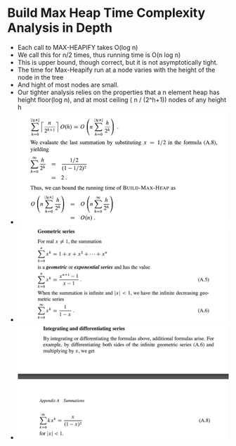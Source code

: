 # Build Max Heap Time Complexity Analysis in Depth

* Each call to MAX-HEAPIFY takes O(log n)
* We call this for n/2 times, thus running time is O(n log n)
* This is upper bound, though correct, but it is not asymptotically tight.
* The time for Max-Heapify run at a node varies with the height of the node
  in the tree
* And hight of most nodes are small.
* Our tighter analysis relies on the properties that a n element heap has
  height floor(log n), and at most ceiling ( n / (2^h+1)) nodes of any height h
* ![img.png](images/img.png)
* ![img_1.png](images/coreman-a-6.png)
* ![img_1.png](images/coreman-a-8.png)

